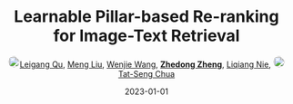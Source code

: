 ---
title: "Learnable Pillar-based Re-ranking for Image-Text Retrieval"
collection: publications
permalink: /publication/Learnabl2023
date: 2023-01-01
doi: 
keywords: text retrieval, image text retrieval, retrieval, object re-identification, image retrieval, 
venue: 'ACM SIGIR Conference on Research and Development in Information Retrieval (SIGIR)'
paperurl: 'https://zdzheng.xyz/files/SIGIR23-Qu.pdf'
code: 'https://github.com/lgqu/leaprr'
author: '<a href="https://zdzheng.xyz/authors/Leigang-Qu" class="author"> <img src= "https://zdzheng.xyz/coauthors/leigang-qu.jpeg" alt="leigang-qu" style="border-radius: 50%; height:20px; width:20px">Leigang Qu</a>, <a href="https://zdzheng.xyz/authors/Meng-Liu" class="author">Meng Liu</a>, <a href="https://zdzheng.xyz/authors/Wenjie-Wang" class="author">Wenjie Wang</a>, <strong><a href="https://zdzheng.xyz/authors/Zhedong-Zheng" class="author">Zhedong Zheng</a></strong>, <a href="https://zdzheng.xyz/authors/Liqiang-Nie" class="author">Liqiang Nie</a>, <a href="https://zdzheng.xyz/authors/Tat-Seng-Chua" class="author"> <img src= "https://zdzheng.xyz/coauthors/tat-seng-chua.jpeg" alt="tat-seng-chua" style="border-radius: 50%; height:20px; width:20px">Tat-Seng Chua</a>'
sqlauthor: '{"@type": "Person","name": "Leigang Qu"}, {"@type": "Person","name": "Meng Liu"}, {"@type": "Person","name": "Wenjie Wang"}, {"@type": "Person","name": "Zhedong Zheng"}, {"@type": "Person","name": "Liqiang Nie"}, {"@type": "Person","name": "Tat Seng Chua"}'
citation: ' Leigang Qu,  Meng Liu,  Wenjie Wang,  Zhedong Zheng,  Liqiang Nie,  Tat-Seng Chua, &quot;Learnable Pillar-based Re-ranking for Image-Text Retrieval.&quot; SIGIR, 2023.'
pub_year: '2023'
bib: >
    @inproceedings{qu2023learnable,<br>author = "Qu, Leigang and Liu, Meng and Wang, Wenjie and Zheng, Zhedong and Nie, Liqiang and Chua, Tat-Seng",<br>title = "Learnable Pillar-based Re-ranking for Image-Text Retrieval",<br>booktitle = "SIGIR",<br>code = "https://github.com/lgqu/leaprr",<br>url = "https://zdzheng.xyz/files/SIGIR23-Qu.pdf",<br>year = "2023"
    }

---